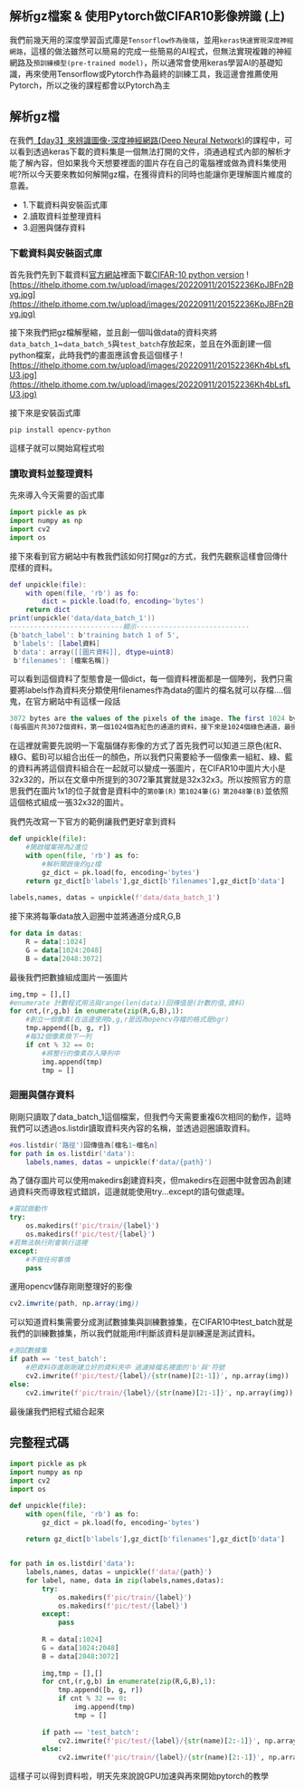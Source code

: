 ## 解析gz檔案 & 使用Pytorch做CIFAR10影像辨識 (上)

我們前幾天用的深度學習函式庫是`Tensorflow作為後端`，並用`keras快速實現深度神經網路`，這樣的做法雖然可以簡易的完成一些簡易的AI程式，但無法實現複雜的神經網路及`預訓練模型(pre-trained model)`，所以通常會使用keras學習AI的基礎知識，再來使用Tensorflow或Pytorch作為最終的訓練工具，我這邊會推薦使用Pytorch，所以之後的課程都會以Pytorch為主

## 解析gz檔

在我們[【day3】來辨識圖像-深度神經網路(Deep Neural Network)](https://ithelp.ithome.com.tw/articles/10288343)的課程中，可以看到透過keras下載的資料集是一個無法打開的文件，須通過程式內部的解析才能了解內容，但如果我今天想要裡面的圖片存在自己的電腦裡或做為資料集使用呢?所以今天要來教如何解開gz檔，在獲得資料的同時也能讓你更理解圖片維度的意義。

- 1.下載資料與安裝函式庫
- 2.讀取資料並整理資料
- 3.迴圈與儲存資料

### 下載資料與安裝函式庫

首先我們先到下載資料[官方網站](https://www.cs.toronto.edu/~kriz/cifar.html)裡面下載[CIFAR-10 python version](https://www.cs.toronto.edu/~kriz/cifar-10-python.tar.gz)
![https://ithelp.ithome.com.tw/upload/images/20220911/20152236KpJBFn2Bvg.jpg](https://ithelp.ithome.com.tw/upload/images/20220911/20152236KpJBFn2Bvg.jpg)

接下來我們把gz檔解壓縮，並且創一個叫做data的資料夾將`data_batch_1`~`data_batch_5`與`test_batch`存放起來，並且在外面創建一個python檔案，此時我們的畫面應該會長這個樣子
![https://ithelp.ithome.com.tw/upload/images/20220911/20152236Kh4bLsfLU3.jpg](https://ithelp.ithome.com.tw/upload/images/20220911/20152236Kh4bLsfLU3.jpg)

接下來是安裝函式庫

```undefined
pip install opencv-python
```

這樣子就可以開始寫程式啦

### 讀取資料並整理資料

先來導入今天需要的函式庫

```javascript
import pickle as pk
import numpy as np
import cv2
import os
```

接下來看到官方網站中有教我們該如何打開gz的方式，我們先觀察這樣會回傳什麼樣的資料。

```lua
def unpickle(file):
    with open(file, 'rb') as fo:
        dict = pickle.load(fo, encoding='bytes')
    return dict
print(unpickle('data/data_batch_1'))
----------------------------顯示----------------------------
{b'batch_label': b'training batch 1 of 5',
 b'labels': [label資料]
 b'data': array([[圖片資料]], dtype=uint8)
 b'filenames': [檔案名稱]}
```

可以看到這個資料了型態會是一個dict，每一個資料裡面都是一個陣列，我們只需要將labels作為資料夾分類使用filenames作為data的圖片的檔名就可以存檔....個鬼，在官方網站中有這樣一段話

```sql
3072 bytes are the values of the pixels of the image. The first 1024 bytes are the red channel values, the next 1024 the green, and the final 1024 the blue. The values are stored in row-major order, so the first 32 bytes are the red channel values of the first row of the image.
(每張圖片共3072個資料，第一個1024個為紅色的通道的資料，接下來是1024個綠色通道，最後是1024個為藍色，每個資料都是按照優先順序排列的，因此前32個資料是第一行的紅色資料)。
```

在這裡就需要先說明一下電腦儲存影像的方式了首先我們可以知道三原色(紅R、綠G、藍B)可以組合出任一的顏色，所以我們只需要給予一個像素一組紅、綠、藍的資料再將這個資料組合在一起就可以變成一張圖片，在CIFAR10中圖片大小是32x32的，所以在文章中所提到的3072筆其實就是32x32x3。所以按照官方的意思我們在圖片1x1的位子就會是資料中的`第0筆(R)` `第1024筆(G)` `第2048筆(B)`並依照這個格式組成一張32x32的圖片。

我們先改寫一下官方的範例讓我們更好拿到資料

```python
def unpickle(file):
    #開啟檔案視為2進位
    with open(file, 'rb') as fo:
        #解析開啟後的gz檔
        gz_dict = pk.load(fo, encoding='bytes')
    return gz_dict[b'labels'],gz_dict[b'filenames'],gz_dict[b'data']
    
labels,names, datas = unpickle(f'data/data_batch_1')
```

接下來將每筆data放入迴圈中並將通道分成R,G,B

```kotlin
for data in datas:
    R = data[:1024]
    G = data[1024:2048]
    B = data[2048:3072]
```

最後我們把數據組成圖片一張圖片

```python
img,tmp = [],[]
#enumerate 計數程式用法與range(len(data))回傳值是(計數的值,資料)
for cnt,(r,g,b) in enumerate(zip(R,G,B),1):
    #創立一個像素(在這邊使用b,g,r是因為opencv存檔的格式是bgr)
    tmp.append([b, g, r])
    #每32個像素換下一列
    if cnt % 32 == 0:
        #將整行的像素存入陣列中
        img.append(tmp)
        tmp = []
```

### 迴圈與儲存資料

剛剛只讀取了data_batch_1這個檔案，但我們今天需要重複6次相同的動作，這時我們可以透過os.listdir讀取資料夾內容的名稱，並透過迴圈讀取資料。

```lua
#os.listdir('路徑')回傳值為[檔名1~檔名n]
for path in os.listdir('data'):
    labels,names, datas = unpickle(f'data/{path}')
```

為了儲存圖片可以使用makedirs創建資料夾，但makedirs在迴圈中就會因為創建過資料夾而導致程式錯誤，這邊就能使用try...except的語句做處理。

```python
#嘗試做動作
try:
    os.makedirs(f'pic/train/{label}')
    os.makedirs(f'pic/test/{label}')
#若無法執行則會執行這裡
except:
    #不做任何事情
    pass
```

運用opencv儲存剛剛整理好的影像

```css
cv2.imwrite(path, np.array(img))
```

可以知道資料集需要分成測試數據集與訓練數據集，在CIFAR10中test_batch就是我們的訓練數據集，所以我們就能用if判斷該資料是訓練還是測試資料。

```python
#測試數據集
if path == 'test_batch':
    #把資料存進剛剛建立好的資料夾中 過濾掉檔名裡面的'b'與'符號
    cv2.imwrite(f'pic/test/{label}/{str(name)[2:-1]}', np.array(img))
else:
    cv2.imwrite(f'pic/train/{label}/{str(name)[2:-1]}', np.array(img))
```

最後讓我們把程式組合起來

## 完整程式碼

```python
import pickle as pk
import numpy as np
import cv2
import os

def unpickle(file):
    with open(file, 'rb') as fo:
        gz_dict = pk.load(fo, encoding='bytes')
        
    return gz_dict[b'labels'],gz_dict[b'filenames'],gz_dict[b'data']


for path in os.listdir('data'):
    labels,names, datas = unpickle(f'data/{path}')
    for label, name, data in zip(labels,names,datas):
        try:
            os.makedirs(f'pic/train/{label}')
            os.makedirs(f'pic/test/{label}')
        except:
            pass
            
        R = data[:1024]
        G = data[1024:2048]
        B = data[2048:3072]
        
        img,tmp = [],[]
        for cnt,(r,g,b) in enumerate(zip(R,G,B),1):
            tmp.append([b, g, r])
            if cnt % 32 == 0:
                img.append(tmp)
                tmp = []
              
        if path == 'test_batch':
            cv2.imwrite(f'pic/test/{label}/{str(name)[2:-1]}', np.array(img))
        else:
            cv2.imwrite(f'pic/train/{label}/{str(name)[2:-1]}', np.array(img))
```

這樣子可以得到資料啦，明天先來說說GPU加速與再來開始pytorch的教學


